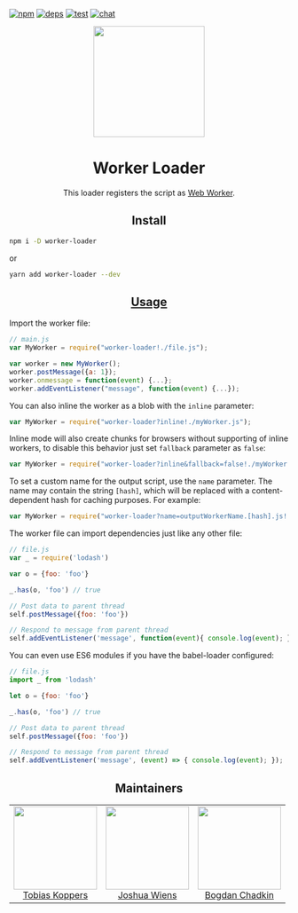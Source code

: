 [![npm][npm]][npm-url]
[![deps][deps]][deps-url]
[![test][test]][test-url]
[![chat][chat]][chat-url]

<div align="center">
  <a href="https://github.com/webpack/webpack">
    <img width="200" height="200" hspace="25" src="https://cdn.rawgit.com/webpack/media/e7485eb2/logo/icon.svg">
  </a>
  <h1>Worker Loader</h1>
  <p>This loader registers the script as <a href="https://developer.mozilla.org/en-US/docs/Web/API/Web_Workers_API">Web Worker</a>.<p>
</div>

<h2 align="center">Install</h2>

```bash
npm i -D worker-loader
```

or

```bash
yarn add worker-loader --dev
```

<h2 align="center"><a href="https://webpack.js.org/concepts/loaders">Usage</a></h2>

Import the worker file:

``` javascript
// main.js
var MyWorker = require("worker-loader!./file.js");

var worker = new MyWorker();
worker.postMessage({a: 1});
worker.onmessage = function(event) {...};
worker.addEventListener("message", function(event) {...});
```

You can also inline the worker as a blob with the `inline` parameter:
``` javascript
var MyWorker = require("worker-loader?inline!./myWorker.js");
```

Inline mode will also create chunks for browsers without supporting of inline workers,
to disable this behavior just set `fallback` parameter as `false`:

``` javascript
var MyWorker = require("worker-loader?inline&fallback=false!./myWorker.js");
```

To set a custom name for the output script, use the `name` parameter. The name may contain the string `[hash]`,
which will be replaced with a content-dependent hash for caching purposes. For example:

``` javascript
var MyWorker = require("worker-loader?name=outputWorkerName.[hash].js!./myWorker.js");
```


The worker file can import dependencies just like any other file:

``` javascript
// file.js
var _ = require('lodash')

var o = {foo: 'foo'}

_.has(o, 'foo') // true

// Post data to parent thread
self.postMessage({foo: 'foo'}) 

// Respond to message from parent thread
self.addEventListener('message', function(event){ console.log(event); });  
```

You can even use ES6 modules if you have the babel-loader configured:

``` javascript
// file.js
import _ from 'lodash'

let o = {foo: 'foo'}

_.has(o, 'foo') // true

// Post data to parent thread
self.postMessage({foo: 'foo'}) 

// Respond to message from parent thread
self.addEventListener('message', (event) => { console.log(event); });
```

<h2 align="center">Maintainers</h2>

<table>
  <tbody>
    <tr>
      <td align="center">
        <a href="https://github.com/sokra">
          <img width="150" height="150" src="https://github.com/sokra.png?s=150">
        </a>
        <br />
        <a href="https://github.com/sokra">Tobias Koppers</a>
      </td>
      <td align="center">
        <a href="https://github.com/d3viant0ne">
          <img width="150" height="150" src="https://avatars2.githubusercontent.com/u/8420490?v=3&s=150">
        </a>
        <br />
        <a href="https://github.com/d3viant0ne">Joshua Wiens</a>
      </td>
      <td align="center">
        <a href="https://github.com/TrySound">
          <img width="150" height="150" src="https://avatars3.githubusercontent.com/u/5635476?v=3&s=150">
        </a>
        <br />
        <a href="https://github.com/TrySound">Bogdan Chadkin</a>
      </td>
    </tr>
  <tbody>
</table>


[npm]: https://img.shields.io/npm/v/worker-loader.svg
[npm-url]: https://npmjs.com/package/worker-loader

[deps]: https://david-dm.org/webpack-contrib/worker-loader.svg
[deps-url]: https://david-dm.org/webpack-contrib/worker-loader

[chat]: https://img.shields.io/badge/gitter-webpack%2Fwebpack-brightgreen.svg
[chat-url]: https://gitter.im/webpack/webpack

[test]: http://img.shields.io/travis/webpack-contrib/worker-loader.svg
[test-url]: https://travis-ci.org/webpack-contrib/worker-loader
